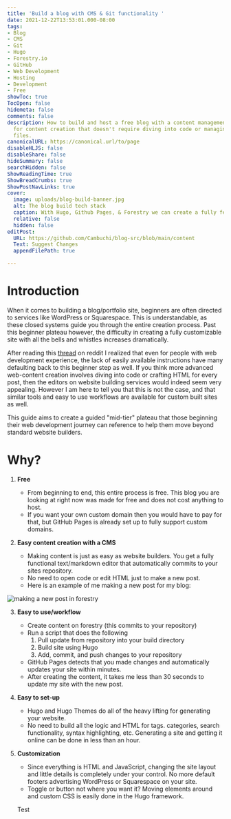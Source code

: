 ```yaml
---
title: 'Build a blog with CMS & Git functionality '
date: 2021-12-22T13:53:01.000-08:00
tags:
- Blog
- CMS
- Git
- Hugo
- Forestry.io
- GitHub
- Web Development
- Hosting
- Development
- Free
showToc: true
TocOpen: false
hidemeta: false
comments: false
description: How to build and host a free blog with a content management system (CMS)
  for content creation that doesn't require diving into code or managing markdown
  files.
canonicalURL: https://canonical.url/to/page
disableHLJS: false
disableShare: false
hideSummary: false
searchHidden: false
ShowReadingTime: true
ShowBreadCrumbs: true
ShowPostNavLinks: true
cover:
  image: uploads/blog-build-banner.jpg
  alt: The blog build tech stack
  caption: With Hugo, Github Pages, & Forestry we can create a fully featured site.
  relative: false
  hidden: false
editPost:
  URL: https://github.com/Cambuchi/blog-src/blob/main/content
  Text: Suggest Changes
  appendFilePath: true

---
```

# Introduction

When it comes to building a blog/portfolio site, beginners are often directed to services like WordPress or Squarespace. This is understandable, as these closed systems guide you through the entire creation process. Past this beginner plateau however, the difficulty in creating a fully customizable site with all the bells and whistles increases dramatically.

After reading this [thread](https://www.reddit.com/r/webdev/comments/rlsxqk/if_i_was_going_to_create_my_own_blog_website_what/) on reddit I realized that even for people with web development experience, the lack of easily available instructions have many defaulting back to this beginner step as well. If you think more advanced web-content creation involves diving into code or crafting HTML for every post, then the editors on website building services would indeed seem very appealing. However I am here to tell you that this is not the case, and that similar tools and easy to use workflows are available for custom built sites as well.

This guide aims to create a guided "mid-tier" plateau that those beginning their web development journey can reference to help them move beyond standard website builders.

# Why?

1. **Free**
   * From beginning to end, this entire process is free. This blog you are looking at right now was made for free and does not cost anything to host.
   * If you want your own custom domain then you would have to pay for that, but GitHub Pages is already set up to fully support custom domains.
   
2. **Easy content creation with a CMS**
   * Making content is just as easy as website builders. You get a fully functional text/markdown editor that automatically commits to your sites repository.
   * No need to open code or edit HTML just to make a new post.
   * Here is an example of me making a new post for my blog:

![making a new post in forestry](uploads/buildsite.gif "making a new post in forestry")

3. **Easy to use/workflow**
   * Create content on forestry (this commits to your repository)
   * Run a script that does the following
     1. Pull update from repository into your build directory
     2. Build site using Hugo
     3. Add, commit, and push changes to your repository
   * GitHub Pages detects that you made changes and automatically updates your site within minutes.
   * After creating the content, it takes me less than 30 seconds to update my site with the new post.
   
4. **Easy to set-up**
   * Hugo and Hugo Themes do all of the heavy lifting for generating your website.
   * No need to build all the logic and HTML for tags. categories, search functionality, syntax highlighting, etc. Generating a site and getting it online can be done in less than an hour.
   
5. **Customization**
   * Since everything is HTML and JavaScript, changing the site layout and little details is completely under your control. No more default footers advertising WordPress or Squarespace on your site.
   * Toggle or button not where you want it? Moving elements around and custom CSS is easily done in the Hugo framework.
   
   Test